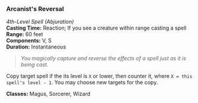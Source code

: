 ### Arcanist's Reversal
*4th-Level Spell (Abjuration)*  
**Casting Time:** Reaction; If you see a creature within range casting a spell  
**Range:** 60 feet  
**Components:** V, S  
**Duration:** Instantaneous  

> *You magically capture and reverse the effects of a spell just as it is being cast.*

Copy target spell if the its level is `X` or lower, then counter it, where `X = this spell's level - 1`. You may choose new targets for the copy.

**Classes:** Magus, Sorcerer, Wizard